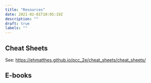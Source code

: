```yaml
---
title: "Resources"
date: 2021-02-01T10:05:19Z
description: ""
draft: true
labels: ""
---
```


## Cheat Sheets
See: https://ehmatthes.github.io/pcc_2e/cheat_sheets/cheat_sheets/


## E-books
